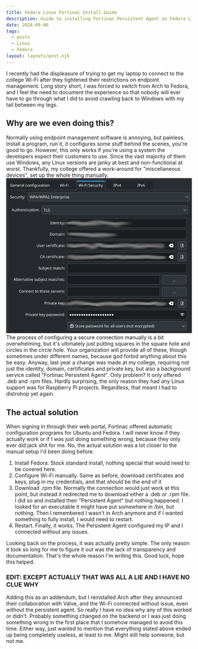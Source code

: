 ```yaml
---
title: Fedora Linux Fortinac Install Guide
description: Guide to installing Fortinac Persistent Agent on Fedora Linux
date: 2024-09-06
tags:
  - posts
  - Linux
  - Fedora
layout: layouts/post.njk
---
```


I recently had the displeasure of trying to get my laptop to connect to the college Wi-Fi after they tightened their restrictions on endpoint management. Long story short, I was forced to switch from Arch to Fedora, and I feel the need to document the experience so that nobody will ever have to go through what I did to avoid crawling back to Windows with my tail between my legs.

## Why are we even doing this?

Normally using endpoint management software is annoying, but painless. Install a program, run it, it configures some stuff behind the scenes, you're good to go. However, this only works if you're using a system the developers expect their customers to use. Since the vast majority of them use Windows, any Linux versions are janky at best and non-functional at worst. Thankfully, my college offered a work-around for "miscellaneous devices", set up the whole thing manually.
![Screenshot of network configuration on KDE Plasma](/img/Screenshot_20240906_114655.png)
The process of configuring a secure connection manually is a bit overwhelming, but it's ultimately just putting squares in the square hole and circles in the circle hole. Your organization will provide all of these, though sometimes under different names, because god forbid anything about this be easy. Anyway, last year a change was made at my college, requiring not just the identity, domain, certificates and private key, but also a background service called "Fortinac Persistent Agent". Only problem? It only offered .deb and .rpm files. Hardly surprising, the only reason they had *any* Linux support was for Raspberry Pi projects. Regardless, that meant I had to distrohop yet again.

## The actual solution

When signing in through their web portal, Fortinac offered automatic configuration programs for Ubuntu and Fedora. I will never know if they actually work or if I was just doing something wrong, because they only ever did jack shit for me. No, the actual solution was a lot closer to the manual setup I'd been doing before.

1. Install Fedora.
Stock standard install, nothing special that would need to be covered here.
2. Configure Wi-Fi manually.
Same as before, download certificates and keys, plug in my credentials, and that *should* be the end of it
3. Download .rpm file.
Normally the connection would just work at this point, but instead it redirected me to download either a .deb or .rpm file. I did so and installed their "Persistent Agent" but nothing happened. I looked for an executable it might have put somewhere in /bin, but nothing. Then I remembered I wasn't in Arch anymore and if I wanted something to fully install, I would need to restart. 
4. Restart.
Finally, it works. The Persistent Agent configured my IP and I connected without any issues.

Looking back on the process, it was actually pretty simple. The only reason it took so long for me to figure it out was the lack of transparency and documentation. That's the whole reason I'm writing this. Good luck, hope this helped.

### EDIT: EXCEPT ACTUALLY THAT WAS ALL A LIE AND I HAVE NO CLUE WHY

Adding this as an addendum, but I reinstalled Arch after they announced their collaboration with Valve, and the Wi-Fi connected without issue, even without the persistent agent. So really I have no idea why any of this worked or didn't. Probably something changed on the backend or I was just doing something wrong in the first place that I somehow managed to avoid this time. Either way, just wanted to mention that everything stated above ended up being completely useless, at least to me. Might still help someone, but not me.